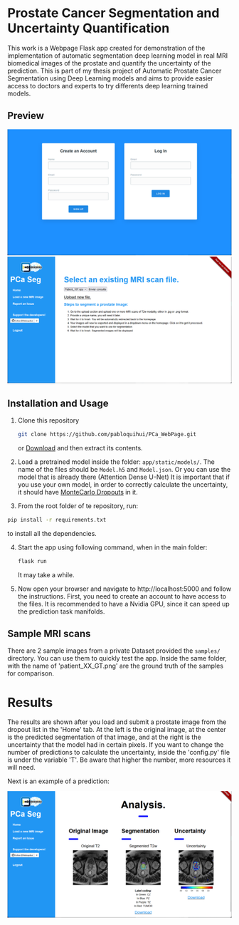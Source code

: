 # Prostate Cancer Segmentation and Uncertainty Quantification

This work is a Webpage Flask app created for demonstration of the implementation of automatic segmentation deep learning model in real MRI biomedical images of the prostate and quantify the uncertainty of the prediction. 
This is part of my thesis project of Automatic Prostate Cancer Segmentation using Deep Learning models and aims to provide easier access to doctors and experts to try differents deep learning trained models.

## Preview

![Login](static/Interface_images/login.png)
![Home](static/Interface_images/home.png)

## Installation and Usage

1. Clone this repository
   ```bash
   git clone https://github.com/pabloquihui/PCa_WebPage.git
   ```

   or [Download](https://github.com/pabloquihui/PCa_WebPage/archive/refs/heads/main.zip) and then extract its contents.

2. Load a pretrained model inside the folder: `app/static/models/`. The name of the files should be `Model.h5` and `Model.json`. Or you can use the model that is already there (Attention Dense U-Net)
   It is important that if you use your own model, in order to correctly calculate the uncertainty, it should have [MonteCarlo Dropouts](https://towardsdatascience.com/monte-carlo-dropout-7fd52f8b6571) in it.

3. From the root folder of te repository, run:
```bash
pip install -r requirements.txt
```
to install all the dependencies. 

4. Start the app using following command, when in the main folder:

   ```bash
   flask run
   ```

   It may take a while. 

5. Now open your browser and navigate to http://localhost:5000 and follow the instructions. First, you need to create an account to have access to the files. It is recommended to have a Nvidia GPU, since it can speed up the prediction task manifolds.

## Sample MRI scans

There are 2 sample images from a private Dataset provided the `samples/` directory. You can use them to quickly test the app. Inside the same folder, with the name of 'patient_XX_GT.png' are the ground truth of the samples for comparison.

# Results

The results are shown after you load and submit a prostate image from the dropout list in the 'Home' tab. At the left is the original image, at the center is the predicted segmentation of that image, and at the right is the uncertainty that the model had in certain pixels.
If you want to change the number of predictions to calculate the uncertainty, inside the 'config.py' file is under the variable 'T'. Be aware that higher the number, more resources it will need. 

Next is an example of a prediction: 

![Results](static/Interface_images/results.png)
